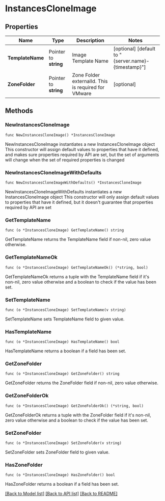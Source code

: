 # InstancesCloneImage

## Properties

Name | Type | Description | Notes
------------ | ------------- | ------------- | -------------
**TemplateName** | Pointer to **string** | Image Template Name | [optional] [default to "{server.name}-{timestamp}"]
**ZoneFolder** | Pointer to **string** | Zone Folder externalId. This is required for VMware | [optional] 

## Methods

### NewInstancesCloneImage

`func NewInstancesCloneImage() *InstancesCloneImage`

NewInstancesCloneImage instantiates a new InstancesCloneImage object
This constructor will assign default values to properties that have it defined,
and makes sure properties required by API are set, but the set of arguments
will change when the set of required properties is changed

### NewInstancesCloneImageWithDefaults

`func NewInstancesCloneImageWithDefaults() *InstancesCloneImage`

NewInstancesCloneImageWithDefaults instantiates a new InstancesCloneImage object
This constructor will only assign default values to properties that have it defined,
but it doesn't guarantee that properties required by API are set

### GetTemplateName

`func (o *InstancesCloneImage) GetTemplateName() string`

GetTemplateName returns the TemplateName field if non-nil, zero value otherwise.

### GetTemplateNameOk

`func (o *InstancesCloneImage) GetTemplateNameOk() (*string, bool)`

GetTemplateNameOk returns a tuple with the TemplateName field if it's non-nil, zero value otherwise
and a boolean to check if the value has been set.

### SetTemplateName

`func (o *InstancesCloneImage) SetTemplateName(v string)`

SetTemplateName sets TemplateName field to given value.

### HasTemplateName

`func (o *InstancesCloneImage) HasTemplateName() bool`

HasTemplateName returns a boolean if a field has been set.

### GetZoneFolder

`func (o *InstancesCloneImage) GetZoneFolder() string`

GetZoneFolder returns the ZoneFolder field if non-nil, zero value otherwise.

### GetZoneFolderOk

`func (o *InstancesCloneImage) GetZoneFolderOk() (*string, bool)`

GetZoneFolderOk returns a tuple with the ZoneFolder field if it's non-nil, zero value otherwise
and a boolean to check if the value has been set.

### SetZoneFolder

`func (o *InstancesCloneImage) SetZoneFolder(v string)`

SetZoneFolder sets ZoneFolder field to given value.

### HasZoneFolder

`func (o *InstancesCloneImage) HasZoneFolder() bool`

HasZoneFolder returns a boolean if a field has been set.


[[Back to Model list]](../README.md#documentation-for-models) [[Back to API list]](../README.md#documentation-for-api-endpoints) [[Back to README]](../README.md)


